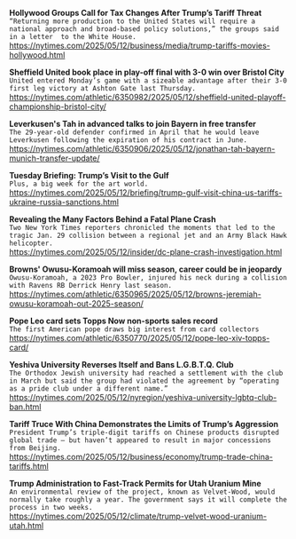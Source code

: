 **Hollywood Groups Call for Tax Changes After Trump’s Tariff Threat**\
`“Returning more production to the United States will require a national approach and broad-based policy solutions,” the groups said in a letter  to the White House.`\
https://nytimes.com/2025/05/12/business/media/trump-tariffs-movies-hollywood.html

**Sheffield United book place in play-off final with 3-0 win over Bristol City**\
`United entered Monday’s game with a sizeable advantage after their 3-0 first leg victory at Ashton Gate last Thursday.`\
https://nytimes.com/athletic/6350982/2025/05/12/sheffield-united-playoff-championship-bristol-city/

**Leverkusen's Tah in advanced talks to join Bayern in free transfer**\
`The 29-year-old defender confirmed in April that he would leave Leverkusen following the expiration of his contract in June.`\
https://nytimes.com/athletic/6350906/2025/05/12/jonathan-tah-bayern-munich-transfer-update/

**Tuesday Briefing: Trump’s Visit to the Gulf**\
`Plus, a big week for the art world.`\
https://nytimes.com/2025/05/12/briefing/trump-gulf-visit-china-us-tariffs-ukraine-russia-sanctions.html

**Revealing the Many Factors Behind a Fatal Plane Crash**\
`Two New York Times reporters chronicled the moments that led to the tragic Jan. 29 collision between a regional jet and an Army Black Hawk helicopter.`\
https://nytimes.com/2025/05/12/insider/dc-plane-crash-investigation.html

**Browns' Owusu-Koramoah will miss season, career could be in jeopardy**\
`Owusu-Koramoah, a 2023 Pro Bowler, injured his neck during a collision with Ravens RB Derrick Henry last season. `\
https://nytimes.com/athletic/6350965/2025/05/12/browns-jeremiah-owusu-koramoah-out-2025-season/

**Pope Leo card sets Topps Now non-sports sales record**\
`The first American pope draws big interest from card collectors`\
https://nytimes.com/athletic/6350770/2025/05/12/pope-leo-xiv-topps-card/

**Yeshiva University Reverses Itself and Bans L.G.B.T.Q. Club**\
`The Orthodox Jewish university had reached a settlement with the club in March but said the group had violated the agreement by “operating as a pride club under a different name.”`\
https://nytimes.com/2025/05/12/nyregion/yeshiva-university-lgbtq-club-ban.html

**Tariff Truce With China Demonstrates the Limits of Trump’s Aggression**\
`President Trump’s triple-digit tariffs on Chinese products disrupted global trade — but haven’t appeared to result in major concessions from Beijing.`\
https://nytimes.com/2025/05/12/business/economy/trump-trade-china-tariffs.html

**Trump Administration to Fast-Track Permits for Utah Uranium Mine**\
`An environmental review of the project, known as Velvet-Wood, would normally take roughly a year. The government says it will complete the process in two weeks.`\
https://nytimes.com/2025/05/12/climate/trump-velvet-wood-uranium-utah.html


